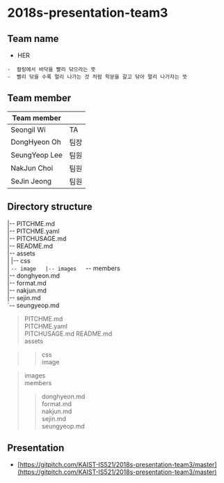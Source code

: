 # 2018s-presentation-team3

## Team name

 - HER
 ```
 -  컬링에서 바닥을 빨리 닦으라는 뜻
 -  빨리 닦을 수록 멀리 나가는 것 처럼 학문을 갈고 닦아 멀리 나가자는 뜻
 ```

## Team member

| Team member     |  |
|-----------------|------|
|  Seongil Wi     |  TA  |
|  DongHyeon Oh   | 팀장 |
|  SeungYeop Lee  | 팀원 |
|  NakJun Choi    | 팀원 |
|  SeJin Jeong    | 팀원 |

## Directory structure


|-- PITCHME.md  
|-- PITCHME.yaml  
|-- PITCHUSAGE.md  
|-- README.md  
|-- assets  
| |-- css  
| `-- image  
|-- images  
`-- members  
|-- donghyeon.md  
|-- format.md  
|-- nakjun.md  
|-- sejin.md  
`-- seungyeop.md  



> PITCHME.md  
> PITCHME.yaml  
> PITCHUSAGE.md
> README.md  
> assets

>> css  
>> image

> images  
> members  
>> donghyeon.md  
>> format.md  
>> nakjun.md  
>> sejin.md  
>> seungyeop.md

## Presentation

 - [https://gitpitch.com/KAIST-IS521/2018s-presentation-team3/master](https://gitpitch.com/KAIST-IS521/2018s-presentation-team3/master)
